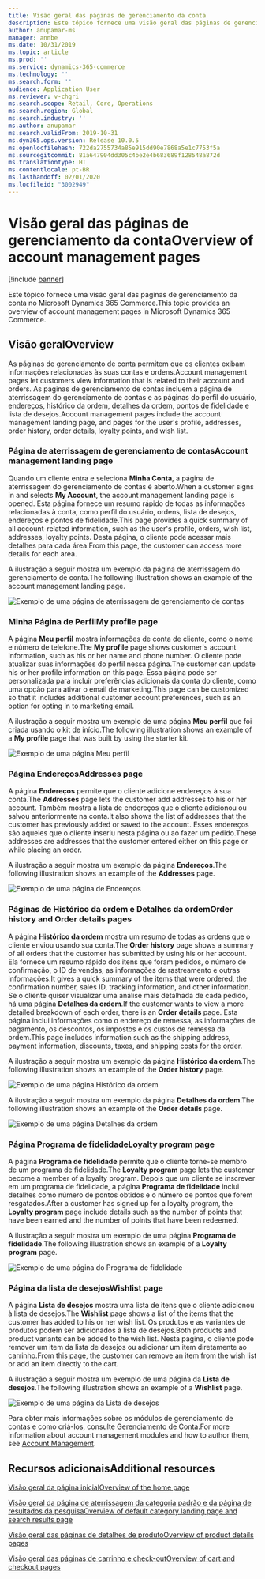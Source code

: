 ```yaml
---
title: Visão geral das páginas de gerenciamento da conta
description: Este tópico fornece uma visão geral das páginas de gerenciamento da conta no Microsoft Dynamics 365 Commerce.
author: anupamar-ms
manager: annbe
ms.date: 10/31/2019
ms.topic: article
ms.prod: ''
ms.service: dynamics-365-commerce
ms.technology: ''
ms.search.form: ''
audience: Application User
ms.reviewer: v-chgri
ms.search.scope: Retail, Core, Operations
ms.search.region: Global
ms.search.industry: ''
ms.author: anupamar
ms.search.validFrom: 2019-10-31
ms.dyn365.ops.version: Release 10.0.5
ms.openlocfilehash: 722da2755734a85e915dd90e7868a5e1c7753f5a
ms.sourcegitcommit: 81a647904dd305c4be2e4b683689f128548a872d
ms.translationtype: HT
ms.contentlocale: pt-BR
ms.lasthandoff: 02/01/2020
ms.locfileid: "3002949"
---
```

# <a name="overview-of-account-management-pages"></a><span data-ttu-id="c454c-103">Visão geral das páginas de gerenciamento da conta</span><span class="sxs-lookup"><span data-stu-id="c454c-103">Overview of account management pages</span></span>


[!include [banner](includes/banner.md)]

<span data-ttu-id="c454c-104">Este tópico fornece uma visão geral das páginas de gerenciamento da conta no Microsoft Dynamics 365 Commerce.</span><span class="sxs-lookup"><span data-stu-id="c454c-104">This topic provides an overview of account management pages in Microsoft Dynamics 365 Commerce.</span></span>

## <a name="overview"></a><span data-ttu-id="c454c-105">Visão geral</span><span class="sxs-lookup"><span data-stu-id="c454c-105">Overview</span></span>

<span data-ttu-id="c454c-106">As páginas de gerenciamento de conta permitem que os clientes exibam informações relacionadas às suas contas e ordens.</span><span class="sxs-lookup"><span data-stu-id="c454c-106">Account management pages let customers view information that is related to their account and orders.</span></span> <span data-ttu-id="c454c-107">As páginas de gerenciamento de contas incluem a página de aterrissagem do gerenciamento de contas e as páginas do perfil do usuário, endereços, histórico da ordem, detalhes da ordem, pontos de fidelidade e lista de desejos.</span><span class="sxs-lookup"><span data-stu-id="c454c-107">Account management pages include the account management landing page, and pages for the user's profile, addresses, order history, order details, loyalty points, and wish list.</span></span>

### <a name="account-management-landing-page"></a><span data-ttu-id="c454c-108">Página de aterrissagem de gerenciamento de contas</span><span class="sxs-lookup"><span data-stu-id="c454c-108">Account management landing page</span></span>

<span data-ttu-id="c454c-109">Quando um cliente entra e seleciona **Minha Conta**, a página de aterrissagem do gerenciamento de contas é aberto.</span><span class="sxs-lookup"><span data-stu-id="c454c-109">When a customer signs in and selects **My Account**, the account management landing page is opened.</span></span> <span data-ttu-id="c454c-110">Esta página fornece um resumo rápido de todas as informações relacionadas à conta, como perfil do usuário, ordens, lista de desejos, endereços e pontos de fidelidade.</span><span class="sxs-lookup"><span data-stu-id="c454c-110">This page provides a quick summary of all account-related information, such as the user's profile, orders, wish list, addresses, loyalty points.</span></span> <span data-ttu-id="c454c-111">Desta página, o cliente pode acessar mais detalhes para cada área.</span><span class="sxs-lookup"><span data-stu-id="c454c-111">From this page, the customer can access more details for each area.</span></span>

<span data-ttu-id="c454c-112">A ilustração a seguir mostra um exemplo da página de aterrissagem do gerenciamento de conta.</span><span class="sxs-lookup"><span data-stu-id="c454c-112">The following illustration shows an example of the account management landing page.</span></span>

![Exemplo de uma página de aterrissagem de gerenciamento de contas](./media/Account-Management.PNG)

### <a name="my-profile-page"></a><span data-ttu-id="c454c-114">Minha Página de Perfil</span><span class="sxs-lookup"><span data-stu-id="c454c-114">My profile page</span></span>

<span data-ttu-id="c454c-115">A página **Meu perfil** mostra informações de conta de cliente, como o nome e número de telefone.</span><span class="sxs-lookup"><span data-stu-id="c454c-115">The **My profile** page shows customer's account information, such as his or her name and phone number.</span></span> <span data-ttu-id="c454c-116">O cliente pode atualizar suas informações do perfil nessa página.</span><span class="sxs-lookup"><span data-stu-id="c454c-116">The customer can update his or her profile information on this page.</span></span> <span data-ttu-id="c454c-117">Essa página pode ser personalizada para incluir preferências adicionais da conta do cliente, como uma opção para ativar o email de marketing.</span><span class="sxs-lookup"><span data-stu-id="c454c-117">This page can be customized so that it includes additional customer account preferences, such as an option for opting in to marketing email.</span></span>

<span data-ttu-id="c454c-118">A ilustração a seguir mostra um exemplo de uma página **Meu perfil** que foi criada usando o kit de início.</span><span class="sxs-lookup"><span data-stu-id="c454c-118">The following illustration shows an example of a **My profile** page that was built by using the starter kit.</span></span>

![Exemplo de uma página Meu perfil](./media/Account-Management-MyProfile.PNG)

### <a name="addresses-page"></a><span data-ttu-id="c454c-120">Página Endereços</span><span class="sxs-lookup"><span data-stu-id="c454c-120">Addresses page</span></span>

<span data-ttu-id="c454c-121">A página **Endereços** permite que o cliente adicione endereços à sua conta.</span><span class="sxs-lookup"><span data-stu-id="c454c-121">The **Addresses** page lets the customer add addresses to his or her account.</span></span> <span data-ttu-id="c454c-122">Também mostra a lista de endereços que o cliente adicionou ou salvou anteriormente na conta.</span><span class="sxs-lookup"><span data-stu-id="c454c-122">It also shows the list of addresses that the customer has previously added or saved to the account.</span></span> <span data-ttu-id="c454c-123">Esses endereços são aqueles que o cliente inseriu nesta página ou ao fazer um pedido.</span><span class="sxs-lookup"><span data-stu-id="c454c-123">These addresses are addresses that the customer entered either on this page or while placing an order.</span></span>

<span data-ttu-id="c454c-124">A ilustração a seguir mostra um exemplo da página **Endereços**.</span><span class="sxs-lookup"><span data-stu-id="c454c-124">The following illustration shows an example of the **Addresses** page.</span></span>

![Exemplo de uma página de Endereços](./media/Account-Management-Address.png)

### <a name="order-history-and-order-details-pages"></a><span data-ttu-id="c454c-126">Páginas de Histórico da ordem e Detalhes da ordem</span><span class="sxs-lookup"><span data-stu-id="c454c-126">Order history and Order details pages</span></span>

<span data-ttu-id="c454c-127">A página **Histórico da ordem** mostra um resumo de todas as ordens que o cliente enviou usando sua conta.</span><span class="sxs-lookup"><span data-stu-id="c454c-127">The **Order history** page shows a summary of all orders that the customer has submitted by using his or her account.</span></span> <span data-ttu-id="c454c-128">Ela fornece um resumo rápido dos itens que foram pedidos, o número de confirmação, o ID de vendas, as informações de rastreamento e outras informações.</span><span class="sxs-lookup"><span data-stu-id="c454c-128">It gives a quick summary of the items that were ordered, the confirmation number, sales ID, tracking information, and other information.</span></span> <span data-ttu-id="c454c-129">Se o cliente quiser visualizar uma análise mais detalhada de cada pedido, há uma página **Detalhes da ordem**.</span><span class="sxs-lookup"><span data-stu-id="c454c-129">If the customer wants to view a more detailed breakdown of each order, there is an **Order details** page.</span></span> <span data-ttu-id="c454c-130">Esta página inclui informações como o endereço de remessa, as informações de pagamento, os descontos, os impostos e os custos de remessa da ordem.</span><span class="sxs-lookup"><span data-stu-id="c454c-130">This page includes information such as the shipping address, payment information, discounts, taxes, and shipping costs for the order.</span></span>

<span data-ttu-id="c454c-131">A ilustração a seguir mostra um exemplo da página **Histórico da ordem**.</span><span class="sxs-lookup"><span data-stu-id="c454c-131">The following illustration shows an example of the **Order history** page.</span></span>

![Exemplo de uma página Histórico da ordem](./media/Account-Management-OrderHistory.PNG)

<span data-ttu-id="c454c-133">A ilustração a seguir mostra um exemplo da página **Detalhes da ordem**.</span><span class="sxs-lookup"><span data-stu-id="c454c-133">The following illustration shows an example of the **Order details** page.</span></span>

![Exemplo de uma página Detalhes da ordem](./media/Account-Management-OrderDetails.PNG)

### <a name="loyalty-program-page"></a><span data-ttu-id="c454c-135">Página Programa de fidelidade</span><span class="sxs-lookup"><span data-stu-id="c454c-135">Loyalty program page</span></span>

<span data-ttu-id="c454c-136">A página **Programa de fidelidade** permite que o cliente torne-se membro de um programa de fidelidade.</span><span class="sxs-lookup"><span data-stu-id="c454c-136">The **Loyalty program** page lets the customer become a member of a loyalty program.</span></span> <span data-ttu-id="c454c-137">Depois que um cliente se inscrever em um programa de fidelidade, a página **Programa de fidelidade** inclui detalhes como número de pontos obtidos e o número de pontos que forem resgatados.</span><span class="sxs-lookup"><span data-stu-id="c454c-137">After a customer has signed up for a loyalty program, the **Loyalty program** page include details such as the number of points that have been earned and the number of points that have been redeemed.</span></span>

<span data-ttu-id="c454c-138">A ilustração a seguir mostra um exemplo de uma página **Programa de fidelidade**.</span><span class="sxs-lookup"><span data-stu-id="c454c-138">The following illustration shows an example of a **Loyalty program** page.</span></span>

![Exemplo de uma página do Programa de fidelidade](./media/Account-Management-Loyalty.PNG)

### <a name="wishlist-page"></a><span data-ttu-id="c454c-140">Página da lista de desejos</span><span class="sxs-lookup"><span data-stu-id="c454c-140">Wishlist page</span></span>

<span data-ttu-id="c454c-141">A página **Lista de desejos** mostra uma lista de itens que o cliente adicionou à lista de desejos.</span><span class="sxs-lookup"><span data-stu-id="c454c-141">The **Wishlist** page shows a list of the items that the customer has added to his or her wish list.</span></span> <span data-ttu-id="c454c-142">Os produtos e as variantes de produtos podem ser adicionados à lista de desejos.</span><span class="sxs-lookup"><span data-stu-id="c454c-142">Both products and product variants can be added to the wish list.</span></span> <span data-ttu-id="c454c-143">Nesta página, o cliente pode remover um item da lista de desejos ou adicionar um item diretamente ao carrinho.</span><span class="sxs-lookup"><span data-stu-id="c454c-143">From this page, the customer can remove an item from the wish list or add an item directly to the cart.</span></span>

<span data-ttu-id="c454c-144">A ilustração a seguir mostra um exemplo de uma página da **Lista de desejos**.</span><span class="sxs-lookup"><span data-stu-id="c454c-144">The following illustration shows an example of a **Wishlist** page.</span></span>

![Exemplo de uma página da Lista de desejos](./media/Account-Management-Wishlist.PNG)

<span data-ttu-id="c454c-146">Para obter mais informações sobre os módulos de gerenciamento de contas e como criá-los, consulte [Gerenciamento de Conta](account-management.md).</span><span class="sxs-lookup"><span data-stu-id="c454c-146">For more information about account management modules and how to author them, see [Account Management](account-management.md).</span></span>

## <a name="additional-resources"></a><span data-ttu-id="c454c-147">Recursos adicionais</span><span class="sxs-lookup"><span data-stu-id="c454c-147">Additional resources</span></span>

[<span data-ttu-id="c454c-148">Visão geral da página inicial</span><span class="sxs-lookup"><span data-stu-id="c454c-148">Overview of the home page</span></span>](quick-tour-home-page.md)

[<span data-ttu-id="c454c-149">Visão geral da página de aterrissagem da categoria padrão e da página de resultados da pesquisa</span><span class="sxs-lookup"><span data-stu-id="c454c-149">Overview of default category landing page and search results page</span></span>](category-search-page-overview.md)

[<span data-ttu-id="c454c-150">Visão geral das páginas de detalhes de produto</span><span class="sxs-lookup"><span data-stu-id="c454c-150">Overview of product details pages</span></span>](quick-tour-pdp.md)

[<span data-ttu-id="c454c-151">Visão geral das páginas de carrinho e check-out</span><span class="sxs-lookup"><span data-stu-id="c454c-151">Overview of cart and checkout pages</span></span>](quick-tour-cart-checkout.md)

